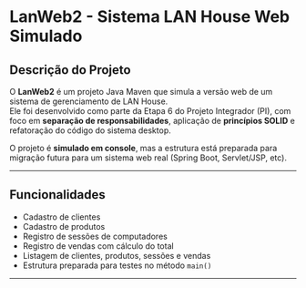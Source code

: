 # LanWeb2 - Sistema LAN House Web Simulado

## Descrição do Projeto
O **LanWeb2** é um projeto Java Maven que simula a versão web de um sistema de gerenciamento de LAN House.  
Ele foi desenvolvido como parte da Etapa 6 do Projeto Integrador (PI), com foco em **separação de responsabilidades**, aplicação de **princípios SOLID** e refatoração do código do sistema desktop.

O projeto é **simulado em console**, mas a estrutura está preparada para migração futura para um sistema web real (Spring Boot, Servlet/JSP, etc).

---

## Funcionalidades
- Cadastro de clientes
- Cadastro de produtos
- Registro de sessões de computadores
- Registro de vendas com cálculo do total
- Listagem de clientes, produtos, sessões e vendas
- Estrutura preparada para testes no método `main()`

---
